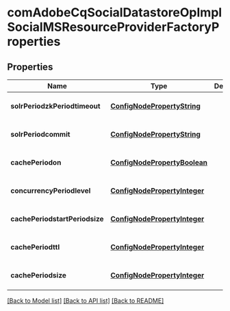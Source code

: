# comAdobeCqSocialDatastoreOpImplSocialMSResourceProviderFactoryProperties

## Properties
Name | Type | Description | Notes
------------ | ------------- | ------------- | -------------
**solrPeriodzkPeriodtimeout** | [**ConfigNodePropertyString**](ConfigNodePropertyString.md) |  | [optional] [default to null]
**solrPeriodcommit** | [**ConfigNodePropertyString**](ConfigNodePropertyString.md) |  | [optional] [default to null]
**cachePeriodon** | [**ConfigNodePropertyBoolean**](ConfigNodePropertyBoolean.md) |  | [optional] [default to null]
**concurrencyPeriodlevel** | [**ConfigNodePropertyInteger**](ConfigNodePropertyInteger.md) |  | [optional] [default to null]
**cachePeriodstartPeriodsize** | [**ConfigNodePropertyInteger**](ConfigNodePropertyInteger.md) |  | [optional] [default to null]
**cachePeriodttl** | [**ConfigNodePropertyInteger**](ConfigNodePropertyInteger.md) |  | [optional] [default to null]
**cachePeriodsize** | [**ConfigNodePropertyInteger**](ConfigNodePropertyInteger.md) |  | [optional] [default to null]

[[Back to Model list]](../README.md#documentation-for-models) [[Back to API list]](../README.md#documentation-for-api-endpoints) [[Back to README]](../README.md)


